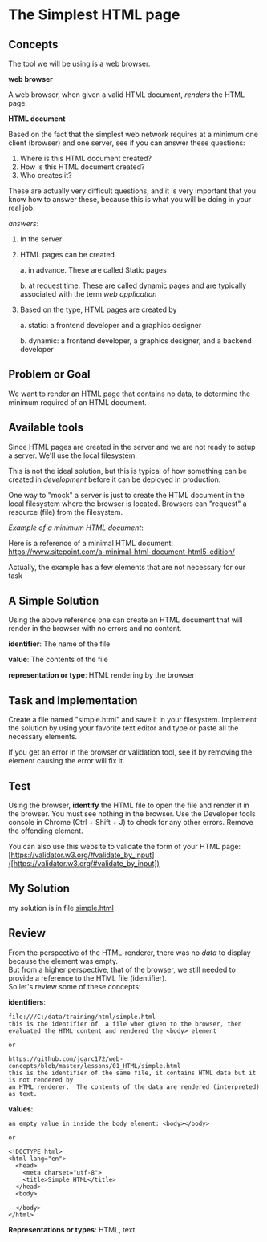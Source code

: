 # The Simplest HTML page

## Concepts

The tool we will be using is a web browser.

**web browser**

A web browser, when given a valid HTML document, *renders* the HTML page.

**HTML document**

Based on the fact that the simplest web network requires at a minimum one client (browser) and one server, 
see if you can answer these questions:

1. Where is this HTML document created?
2. How is this HTML document created?
3. Who creates it?

These are actually very difficult questions, and it is very important that you know 
how to answer these, because this is what you will be doing in your real job.

_answers_:

1. In the server
2. HTML pages can be created 

    a. in advance.  These are called Static pages
    
    b. at request time. These are called dynamic pages and are typically associated with the term *web application*
    
3. Based on the type, HTML pages are created by 

    a. static: a frontend developer and a graphics designer
    
    b. dynamic: a frontend developer, a graphics designer, and a backend developer
    
## **Problem or Goal**

We want to render an HTML page that contains no data, to determine the minimum required of an HTML document.

## Available tools

Since HTML pages are created in the server and we are not ready to setup a server.  We'll use the local filesystem.

This is not the ideal solution, but this is typical of how something can be created in *development* before it
can be deployed in production.

One way to "mock" a server is just to create the HTML document in the local filesystem where the browser is located.  Browsers can "request" a resource (file) from the filesystem.

_Example of a minimum HTML document_:

Here is a reference of a minimal HTML document: https://www.sitepoint.com/a-minimal-html-document-html5-edition/

Actually, the example has a few elements that are not necessary for our task

## A Simple Solution

Using the above reference one can create an HTML document that will render in the browser with no errors and no content.

**identifier**:       The name of the file

**value**:          The contents of the file

**representation or type**: HTML rendering by the browser


## Task and Implementation

Create a file named "simple.html" and save it in your filesystem.  Implement the solution by using your 
favorite text editor and type or paste all the necessary elements.  

If you get an error in the browser or validation tool, see if by removing the element causing the error will fix it.

## Test 
 
Using the browser, **identify** the HTML file to open the file and render it in the browser.  You must see nothing 
in the browser.  Use the Developer tools console in Chrome (Ctrl + Shift + J) to check for any other errors.  Remove the offending element.

You can also use this website to validate the form of your HTML page:
[https://validator.w3.org/#validate_by_input]([https://validator.w3.org/#validate_by_input])
    
## My Solution

my solution is in file [simple.html](https://github.com/jgarc172/web-concepts/blob/master/lessons/01_HTML/simple.html)

## Review

From the perspective of the HTML-renderer, there was no *data* to display because the <body> element was empty.  
But from a higher perspective, that of the browser, we still needed to provide a reference to the HTML file (identifier).  
So let's review some of these concepts:

**identifiers**:  

    file:///C:/data/training/html/simple.html
    this is the identifier of  a file when given to the browser, then evaluated the HTML content and rendered the <body> element
    
    or
    
    https://github.com/jgarc172/web-concepts/blob/master/lessons/01_HTML/simple.html
    this is the identifier of the same file, it contains HTML data but it is not rendered by 
    an HTML renderer.  The contents of the data are rendered (interpreted) as text.
                
**values**:   
    
    an empty value in inside the body element: <body></body>
    
    or

    <!DOCTYPE html>
    <html lang="en">
      <head>
        <meta charset="utf-8">
        <title>Simple HTML</title>
      </head>
      <body>
    
      </body>
    </html>
    
**Representations or types**:   HTML, text


